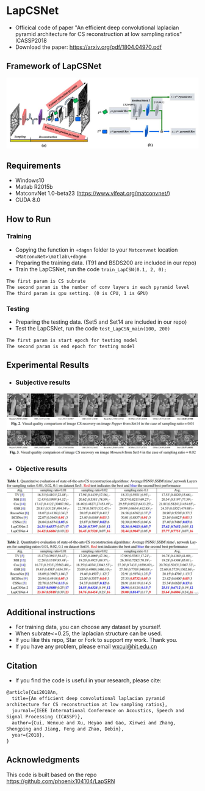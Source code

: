 # LapCSNet

* Officical code of paper "An efficient deep convolutional laplacian pyramid architecture for CS reconstruction at low sampling ratios" ICASSP2018
* Download the paper: https://arxiv.org/pdf/1804.04970.pdf

## Framework of LapCSNet

![image](https://github.com/WenxueCui/LapCSNet/raw/master/images/framework.jpg)

## Requirements

* Windows10
* Matlab R2015b
* MatconvNet 1.0-beta23 (https://www.vlfeat.org/matconvnet/)
* CUDA 8.0

## How to Run

### Training

* Copying the function in `+dagnn` folder to your `Matconvnet` location `<MatconvNet>\matlab\+dagnn`
* Preparing the training data. (T91 and BSDS200 are included in our repo)
* Train the LapCSNet, run the code `train_LapCSN(0.1, 2, 0);`

```
The first param is CS subrate
The second param is the number of conv layers in each pyramid level
The third param is gpu setting. (0 is CPU, 1 is GPU)
```

### Testing

* Preparing the testing data. (Set5 and Set14 are included in our repo)
* Test the LapCSNet, run the code `test_LapCSN_main(100, 200)`

```
The first param is start epoch for testing model
The second param is end epoch for testing model 
```


## Experimental Results

* ### Subjective results

![image](https://github.com/WenxueCui/LapCSNet/raw/master/images/results.jpg)

* ### Objective results

![image](https://github.com/WenxueCui/LapCSNet/raw/master/images/table.jpg)

## Additional instructions

* For training data, you can choose any dataset by yourself.
* When subrate<=0.25, the laplacian structure can be used.
* If you like this repo, Star or Fork to support my work. Thank you.
* If you have any problem, please email wxcui@hit.edu.cn

## Citation

* If you find the code is useful in your research, please cite:

```
@article{Cui2018An,
  title={An efficient deep convolutional laplacian pyramid architecture for CS reconstruction at low sampling ratios},
  journal={IEEE International Conference on Acoustics, Speech and Signal Processing (ICASSP)},
  author={Cui, Wenxue and Xu, Heyao and Gao, Xinwei and Zhang, Shengping and Jiang, Feng and Zhao, Debin},
  year={2018},
}
```

## Acknowledgments

This code is built based on the repo https://github.com/phoenix104104/LapSRN
